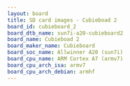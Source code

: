```yaml
---
layout: board
title: SD card images - Cubieboad 2
board_id: cubieboard_2
board_dtb_name: sun7i-a20-cubieboard2
board_name: Cubieboad 2
board_maker_name: Cubieboard
board_soc_name: Allwinner A20 (sun7i)
board_cpu_name: ARM Cortex A7 (armv7)
board_cpu_arch_isa: armv7
board_cpu_arch_debian: armhf
---
```


